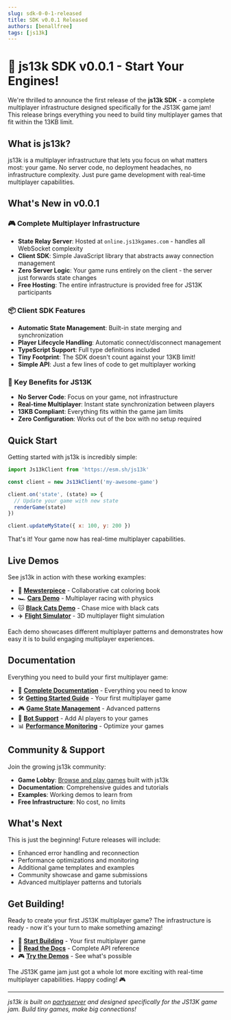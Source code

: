 ```yaml
---
slug: sdk-0-0-1-released
title: SDK v0.0.1 Released
authors: [benallfree]
tags: [js13k]
---
```


# 🚀 js13k SDK v0.0.1 - Start Your Engines!

We're thrilled to announce the first release of the **js13k SDK** - a complete multiplayer infrastructure designed specifically for the JS13K game jam! This release brings everything you need to build tiny multiplayer games that fit within the 13KB limit.

## What is js13k?

js13k is a multiplayer infrastructure that lets you focus on what matters most: your game. No server code, no deployment headaches, no infrastructure complexity. Just pure game development with real-time multiplayer capabilities.

## What's New in v0.0.1

### 🎮 Complete Multiplayer Infrastructure

- **State Relay Server**: Hosted at `online.js13kgames.com` - handles all WebSocket complexity
- **Client SDK**: Simple JavaScript library that abstracts away connection management
- **Zero Server Logic**: Your game runs entirely on the client - the server just forwards state changes
- **Free Hosting**: The entire infrastructure is provided free for JS13K participants

### 📦 Client SDK Features

- **Automatic State Management**: Built-in state merging and synchronization
- **Player Lifecycle Handling**: Automatic connect/disconnect management
- **TypeScript Support**: Full type definitions included
- **Tiny Footprint**: The SDK doesn't count against your 13KB limit!
- **Simple API**: Just a few lines of code to get multiplayer working

### 🎯 Key Benefits for JS13K

- **No Server Code**: Focus on your game, not infrastructure
- **Real-time Multiplayer**: Instant state synchronization between players
- **13KB Compliant**: Everything fits within the game jam limits
- **Zero Configuration**: Works out of the box with no setup required

## Quick Start

Getting started with js13k is incredibly simple:

```javascript
import Js13kClient from 'https://esm.sh/js13k'

const client = new Js13kClient('my-awesome-game')

client.on('state', (state) => {
  // Update your game with new state
  renderGame(state)
})

client.updateMyState({ x: 100, y: 200 })
```

That's it! Your game now has real-time multiplayer capabilities.

## Live Demos

See js13k in action with these working examples:

- 🎨 **[Mewsterpiece](/lobby/mewsterpiece)** - Collaborative cat coloring book
- 🏎️ **[Cars Demo](/lobby/cars)** - Multiplayer racing with physics
- 🐱 **[Black Cats Demo](/lobby/cats)** - Chase mice with black cats
- ✈️ **[Flight Simulator](/lobby/flight)** - 3D multiplayer flight simulation

Each demo showcases different multiplayer patterns and demonstrates how easy it is to build engaging multiplayer experiences.

## Documentation

Everything you need to build your first multiplayer game:

- 📖 **[Complete Documentation](/docs/intro)** - Everything you need to know
- 🛠️ **[Getting Started Guide](/docs/getting-started)** - Your first multiplayer game
- 🎮 **[Game State Management](/docs/tutorials/game-state)** - Advanced patterns
- 🤖 **[Bot Support](/docs/bot-support)** - Add AI players to your games
- 📊 **[Performance Monitoring](/docs/tutorials/performance-monitoring)** - Optimize your games

## Community & Support

Join the growing js13k community:

- **Game Lobby**: [Browse and play games](/lobby) built with js13k
- **Documentation**: Comprehensive guides and tutorials
- **Examples**: Working demos to learn from
- **Free Infrastructure**: No cost, no limits

## What's Next

This is just the beginning! Future releases will include:

- Enhanced error handling and reconnection
- Performance optimizations and monitoring
- Additional game templates and examples
- Community showcase and game submissions
- Advanced multiplayer patterns and tutorials

## Get Building!

Ready to create your first JS13K multiplayer game? The infrastructure is ready - now it's your turn to make something amazing!

- 🚀 **[Start Building](/docs/getting-started)** - Your first multiplayer game
- 📖 **[Read the Docs](/docs/intro)** - Complete API reference
- 🎮 **[Try the Demos](/lobby)** - See what's possible

The JS13K game jam just got a whole lot more exciting with real-time multiplayer capabilities. Happy coding! 🎮

---

_js13k is built on [partyserver](https://www.npmjs.com/package/partyserver) and designed specifically for the JS13K game jam. Build tiny games, make big connections!_
